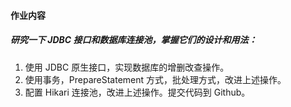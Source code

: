 #### 作业内容
##### 研究一下 JDBC 接口和数据库连接池，掌握它们的设计和用法：
1. 使用 JDBC 原生接口，实现数据库的增删改查操作。
2. 使用事务，PrepareStatement 方式，批处理方式，改进上述操作。
3. 配置 Hikari 连接池，改进上述操作。提交代码到 Github。